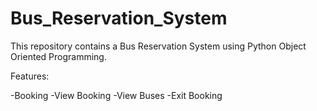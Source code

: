 # Bus_Reservation_System
This repository contains a Bus Reservation System using Python Object Oriented Programming.

Features:
    
   -Booking
   -View Booking
   -View Buses
   -Exit Booking
